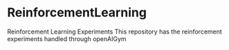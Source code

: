 # ReinforcementLearning
Reinforcement Learning Experiments
This repository has the reinforcement experiments handled through openAIGym 
